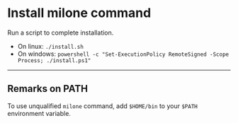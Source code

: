 # Install milone command

Run a script to complete installation.

- On linux: `./install.sh`
- On windows: `powershell -c "Set-ExecutionPolicy RemoteSigned -Scope Process; ./install.ps1"`

----

## Remarks on PATH

To use unqualified `milone` command, add `$HOME/bin` to your `$PATH` environment variable.
